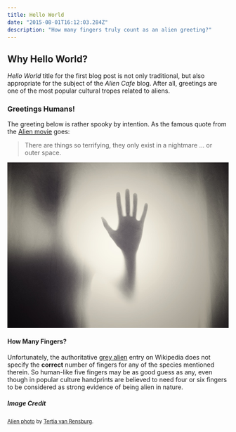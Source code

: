 ```yaml
---
title: Hello World
date: "2015-08-01T16:12:03.284Z"
description: "How many fingers truly count as an alien greeting?"
---
```


## Why Hello World?

*Hello World* title for the first blog post is not only traditional, but also appropriate for the subject of the
*Alien Cafe* blog. After all, greetings are one of the most popular cultural tropes related to aliens.

### Greetings Humans!

The greeting below is rather spooky by intention. As the famous quote from the
[Alien movie](https://en.wikipedia.org/wiki/Alien_(film)) goes:

> There are things so terrifying, they only exist in a nightmare ... or outer space.

![Alien Hello](./hello-world.jpg)

#### How Many Fingers?

Unfortunately, the authoritative [grey alien](https://en.wikipedia.org/wiki/Grey_alien) entry on Wikipedia
does not specify the **correct** number of fingers for any of the species mentioned therein. So human-like
five fingers may be as good guess as any, even though in popular culture handprints are believed to need
four or six fingers to be considered as strong evidence of being alien in nature.

##### Image Credit

<small>[Alien photo](https://unsplash.com/photos/QYs58HmCz-s) by [Tertia van Rensburg](https://unsplash.com/@tertia).</small>
